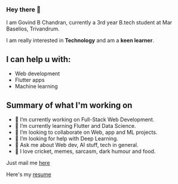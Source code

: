 ### Hey there 👋

I am Govind B Chandran, currently a 3rd year B.tech student at Mar Baselios, Trivandrum.


I am really interested in **Technology** and am a  **keen learner**. 

## I can help u with:
* Web development
* Flutter apps
* Machine learning

## Summary of what I'm working on


- 🔭 I’m currently working on Full-Stack Web Development.
- 🌱 I’m currently learning Flutter and Data Science.
- 👯 I’m looking to collaborate on Web, app and ML projects.
- 🤔 I’m looking for help with Deep Learning.
- 💬 Ask me about Web dev, AI stuff, tech in general.
- 💙 I love cricket, memes, sarcasm, dark humour and food.

Just mail me <a href="mailto:govindchandran150@gmail.com"> here <a> 
 
Here's my <a href= "https://chandran-jr.github.io/resume/"> resume <a>
 



